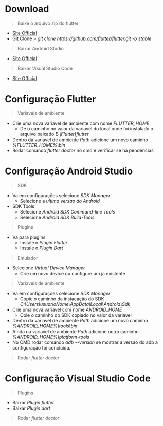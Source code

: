 # Download
>Baixe o arquivo zip do flutter<br>
- [Site Official](https://docs.flutter.dev/get-started/install/windows)<br>
- Git Clone > *git clone https://github.com/flutter/flutter.git -b stable*
>Baixar Android Studio
- [Site Official](https://developer.android.com/studio)
>Baixar Visual Studio Code
- [Site Official](https://visualstudio.microsoft.com/pt-br/downloads/)

# Configuração Flutter
>Variaveis de ambiente
- Crie uma nova variavel de ambiente com nome _FLUTTER_HOME_
    - De o caminho no valor da variavel do local onde foi instalado o arquivo baixado *E:\Flutter\flutter*
- Dentro da variavel de ambiente *Path* adicione um novo caminho *%FLUTTER_HOME%\bin*
- Rodar comando *flutter doctor* no cmd e verificar se há pendências
# Configuração Android Studio
>SDK
- Va em configurações selecione *SDK Manager*
    - Selecione a *ultima versao do Android*
- SDK Tools
    - Selecione *Android SDK Command-line Tools*
    - Selecione *Android SDK Build-Tools*
>Plugins
- Va para plugins
    - Instale o *Plugin Flutter*
    - Instale o *Plugin Dart*
>Emulador
- Selecione *Virtual Device Manager*
    - Crie um novo device ou configure um ja existente
>Variaveis de ambiente
- Va em configurações selecione *SDK Manager*
    - Copie o caminho da instacação do SDK *C:\Users\usuarioNome\AppData\Local\Android\Sdk*
- Crie uma nova variavel com nome *ANDROID_HOME*
    - Cole o caminho do SDK copiado no valor da variavel
- Dentro da variavel de ambiente *Path* adicione um novo caminho *%ANDROID_HOME%\tools\bin*
- Ainda na variavel de ambiente *Path* adicione outro caminho *%ANDROID_HOME%\platform-tools*
- No CMD rodar comando *adb --version* se mostrar a versao do adb a configuração foi concluida.
>Rodar *flutter doctor*
# Configuração Visual Studio Code
>Plugins
- Baixar *Plugin flutter*
- Baixar *Plugin dart*
>Rodar *flutter doctor*

